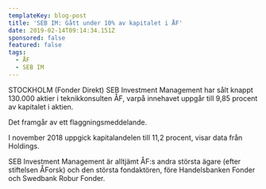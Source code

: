 ```yaml
---
templateKey: blog-post
title: 'SEB IM: Gått under 10% av kapitalet i ÅF'
date: 2019-02-14T09:14:34.151Z
sponsored: false
featured: false
tags:
  - ÅF
  - SEB IM
---
```

STOCKHOLM (Fonder Direkt) SEB Investment Management har sålt knappt 130.000 aktier i teknikkonsulten ÅF, varpå innehavet uppgår till 9,85 procent av kapitalet i aktien.

Det framgår av ett flaggningsmeddelande.

I november 2018 uppgick kapitalandelen till 11,2 procent, visar data från Holdings.

SEB Investment Management är alltjämt ÅF:s andra största ägare (efter stiftelsen ÅForsk) och den största fondaktören, före Handelsbanken Fonder och Swedbank Robur Fonder.
